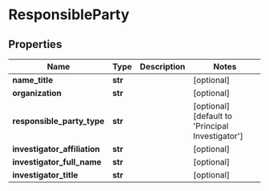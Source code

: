 # ResponsibleParty

## Properties
Name | Type | Description | Notes
------------ | ------------- | ------------- | -------------
**name_title** | **str** |  | [optional] 
**organization** | **str** |  | [optional] 
**responsible_party_type** | **str** |  | [optional] [default to 'Principal Investigator']
**investigator_affiliation** | **str** |  | [optional] 
**investigator_full_name** | **str** |  | [optional] 
**investigator_title** | **str** |  | [optional] 



